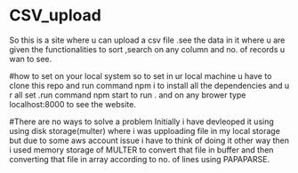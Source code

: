 # CSV_upload
So this is a site where u can upload a csv file .see the data in it where u are given the functionalities to sort ,search on any column and no. of records u wan to see.

#how to set on your local system
so to set in ur local machine u have to clone this repo and run command npm i to install all the dependencies and u r all set .run command npm start to run .
and on any brower type localhost:8000 to see the website.



#There are no ways to solve a problem
Initially i have devleoped it using using disk storage(multer) where i was upploading file in my local storage but due to some aws account issue i have to think of doing it other 
way then i used memory storage of MULTER to convert that file in buffer and then converting that file in array according to no. of lines using PAPAPARSE.
